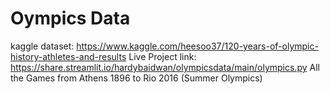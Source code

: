 # Oympics Data
kaggle dataset: https://www.kaggle.com/heesoo37/120-years-of-olympic-history-athletes-and-results
Live Project link: https://share.streamlit.io/hardybaidwan/olympicsdata/main/olympics.py
All the Games from Athens 1896 to Rio 2016 (Summer Olympics)
